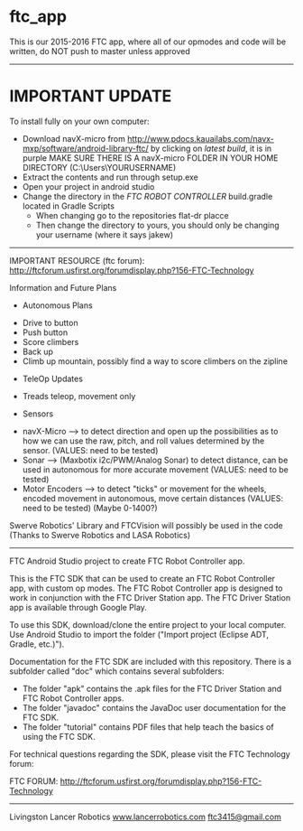 # ftc_app
This is our 2015-2016 FTC app, where all of our opmodes and code will be written, do NOT push to master unless approved

**************************************************************************************

# IMPORTANT UPDATE
To install fully on your own computer:
* Download navX-micro from http://www.pdocs.kauailabs.com/navx-mxp/software/android-library-ftc/ by clicking on _latest build_, it is in purple
MAKE SURE THERE IS A navX-micro FOLDER IN YOUR HOME DIRECTORY (C:\Users\YOURUSERNAME)
* Extract the contents and run through setup.exe
* Open your project in android studio
* Change the directory in the *FTC ROBOT CONTROLLER* build.gradle located in Gradle Scripts
  - When changing go to the repositories flat-dr placce
  - Then change the directory to yours, you should only be changing your username (where it says jakew)


**************************************************************************************

IMPORTANT RESOURCE (ftc forum): http://ftcforum.usfirst.org/forumdisplay.php?156-FTC-Technology

Information and Future Plans

* Autonomous Plans
 - Drive to button
 - Push button
 - Score climbers
 - Back up
 - Climb up mountain, possibly find a way to score climbers on the zipline
 
* TeleOp Updates
 - Treads teleop, movement only
 
* Sensors
 - navX-Micro --> to detect direction and open up the possibilities as to how we can use the raw, pitch, and roll values determined by the sensor. (VALUES: need to be tested)
 - Sonar --> (Maxbotix i2c/PWM/Analog Sonar) to detect distance, can be used in autonomous for more accurate movement (VALUES: need to be tested)
 - Motor Encoders --> to detect "ticks" or movement for the wheels, encoded movement in autonomous, move certain distances (VALUES: need to be tested) (Maybe 0-1400?)

Swerve Robotics' Library and FTCVision will possibly be used in the code (Thanks to Swerve Robotics and LASA Robotics)

**************************************************************************************

FTC Android Studio project to create FTC Robot Controller app.

This is the FTC SDK that can be used to create an FTC Robot Controller app, with custom op modes.
The FTC Robot Controller app is designed to work in conjunction with the FTC Driver Station app.
The FTC Driver Station app is available through Google Play.

To use this SDK, download/clone the entire project to your local computer.
Use Android Studio to import the folder  ("Import project (Eclipse ADT, Gradle, etc.)").

Documentation for the FTC SDK are included with this repository.  There is a subfolder called "doc" which contains several subfolders:

 * The folder "apk" contains the .apk files for the FTC Driver Station and FTC Robot Controller apps.
 * The folder "javadoc" contains the JavaDoc user documentation for the FTC SDK.
 * The folder "tutorial" contains PDF files that help teach the basics of using the FTC SDK.

For technical questions regarding the SDK, please visit the FTC Technology forum:

FTC FORUM: http://ftcforum.usfirst.org/forumdisplay.php?156-FTC-Technology

**************************************************************************************

Livingston Lancer Robotics
www.lancerrobotics.com
ftc3415@gmail.com
